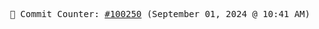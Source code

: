 <p align="center">
    <samp>
        📮 Commit Counter: <a href="https://github.com/Javascript-void0/Javascript-void0/commits/main">#100250</a> (September 01, 2024 @ 10:41 AM)
    </samp>
</p>